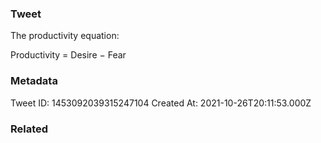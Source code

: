 ### Tweet
The productivity equation:

Productivity = Desire − Fear

### Metadata
Tweet ID: 1453092039315247104
Created At: 2021-10-26T20:11:53.000Z

### Related


